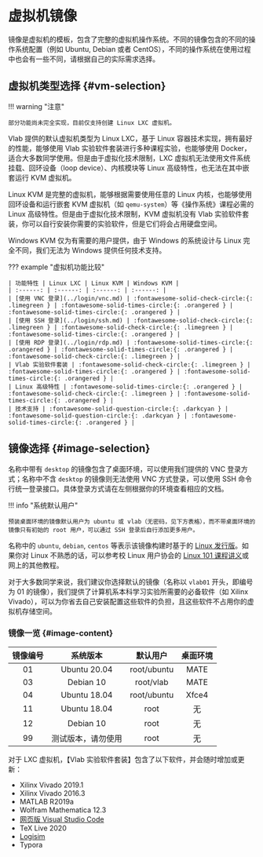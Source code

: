 # 虚拟机镜像

镜像是虚拟机的模板，包含了完整的虚拟机操作系统。不同的镜像包含的不同的操作系统配置（例如 Ubuntu, Debian 或者 CentOS），不同的操作系统在使用过程中也会有一些不同，请根据自己的实际需求选择。

## 虚拟机类型选择 {#vm-selection}

!!! warning "注意"

    部分功能尚未完全实现，目前仅支持创建 Linux LXC 虚拟机。

Vlab 提供的默认虚拟机类型为 Linux LXC，基于 Linux 容器技术实现，拥有最好的性能，能够使用 Vlab 实验软件套装进行多种课程实验，也能够使用 Docker，适合大多数同学使用。但是由于虚拟化技术限制，LXC 虚拟机无法使用文件系统挂载、回环设备（loop device）、内核模块等 Linux 高级特性，也无法在其中嵌套运行 KVM 虚拟机。

Linux KVM 是完整的虚拟机，能够根据需要使用任意的 Linux 内核，也能够使用回环设备和运行嵌套 KVM 虚拟机（如 `qemu-system`）等《操作系统》课程必需的 Linux 高级特性。但是由于虚拟化技术限制，KVM 虚拟机没有 Vlab 实验软件套装，你可以自行安装你需要的实验软件，但是它们将会占用硬盘空间。

Windows KVM 仅为有需要的用户提供，由于 Windows 的系统设计与 Linux 完全不同，我们无法为 Windows 提供任何技术支持。

??? example "虚拟机功能比较"

    | 功能特性 | Linux LXC | Linux KVM | Windows KVM |
    | :------: | :------: | :------: | :------: |
    | [使用 VNC 登录](../login/vnc.md) | :fontawesome-solid-check-circle:{: .limegreen } | :fontawesome-solid-times-circle:{: .orangered } | :fontawesome-solid-times-circle:{: .orangered } |
    | [使用 SSH 登录](../login/ssh.md) | :fontawesome-solid-check-circle:{: .limegreen } | :fontawesome-solid-check-circle:{: .limegreen } | :fontawesome-solid-times-circle:{: .orangered } |
    | [使用 RDP 登录](../login/rdp.md) | :fontawesome-solid-times-circle:{: .orangered } | :fontawesome-solid-times-circle:{: .orangered } | :fontawesome-solid-check-circle:{: .limegreen } |
    | Vlab 实验软件套装 | :fontawesome-solid-check-circle:{: .limegreen } | :fontawesome-solid-times-circle:{: .orangered } | :fontawesome-solid-times-circle:{: .orangered } |
    | Linux 高级特性 | :fontawesome-solid-times-circle:{: .orangered } | :fontawesome-solid-check-circle:{: .limegreen } | :fontawesome-solid-times-circle:{: .orangered } |
    | 技术支持 | :fontawesome-solid-question-circle:{: .darkcyan } | :fontawesome-solid-question-circle:{: .darkcyan } | :fontawesome-solid-times-circle:{: .orangered } |

## 镜像选择 {#image-selection}

名称中带有 `desktop` 的镜像包含了桌面环境，可以使用我们提供的 VNC 登录方式；名称中不含 `desktop` 的镜像则无法使用 VNC 方式登录，可以使用 SSH 命令行统一登录接口。具体登录方式请在左侧根据你的环境查看相应的文档。

!!! info "系统默认用户"

    预装桌面环境的镜像默认用户为 ubuntu 或 vlab（无密码，见下方表格），而不带桌面环境的镜像只有初始的 root 用户，可以通过 SSH 登录后自行添加更多用户。

名称中的 `ubuntu`, `debian`, `centos` 等表示该镜像构建时基于的 [Linux 发行版](https://zh.wikipedia.org/zh-hans/Linux%E5%8F%91%E8%A1%8C%E7%89%88)。如果你对 Linux 不熟悉的话，可以参考校 Linux 用户协会的 [Linux 101 课程讲义](https://101.lug.ustc.edu.cn/)或网上的其他教程。

对于大多数同学来说，我们建议你选择默认的镜像（名称以 `vlab01` 开头，即编号为 01 的镜像），我们提供了计算机系本科学习实验所需要的必备软件（如 Xilinx Vivado），可以为你省去自己安装配置这些软件的负担，且这些软件不占用你的虚拟机存储空间。

### 镜像一览 {#image-content}

| 镜像编号 | 系统版本 | 默认用户 | 桌面环境 |
| :------: | :------: | :------: | :------: |
| 01 | Ubuntu 20.04 | root/ubuntu | MATE |
| 03 | Debian 10 | root/vlab | MATE |
| 04 | Ubuntu 18.04 | root/ubuntu | Xfce4 |
| 11 | Ubuntu 18.04 | root | 无 |
| 12 | Debian 10 | root | 无 |
| 99 | 测试版本，请勿使用 | root | 无 |

对于 LXC 虚拟机，【Vlab 实验软件套装】包含了以下软件，并会随时增加或更新：

- Xilinx Vivado 2019.1
- Xilinx Vivado 2016.3
- MATLAB R2019a
- Wolfram Mathematica 12.3
- [网页版 Visual Studio Code](../apps/vscode.md)
- TeX Live 2020
- [Logisim](http://www.cburch.com/logisim/)
- Typora
